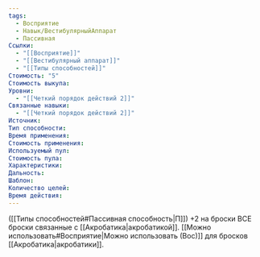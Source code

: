 ```yaml
---
tags:
  - Восприятие
  - Навык/ВестибулярныйАппарат
  - Пассивная
Ссылки:
  - "[[Восприятие]]"
  - "[[Вестибулярный аппарат]]"
  - "[[Типы способностей]]"
Стоимость: "5"
Стоимость выкупа: 
Уровни:
  - "[[Четкий порядок действий 2]]"
Связанные навыки:
  - "[[Четкий порядок действий 2]]"
Источник:
Тип способности:
Время применения:
Стоимость применения:
Используемый пул:
Стоимость пула:
Характеристики:
Дальность:
Шаблон:
Количество целей:
Время действия:
---
```

([[Типы способностей#Пассивная способность|П]]) +2 на броски ВСЕ броски связанные с [[Акробатика|акробатикой]]. [[Можно использовать#Восприятие|Можно использовать (Вос)]] для бросков [[Акробатика|акробатики]].